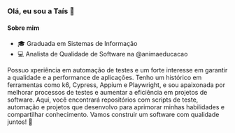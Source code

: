 ### Olá, eu sou a Taís 👋

#### Sobre mim

- :mortar_board: Graduada em Sistemas de Informação
- :computer: Analista de Qualidade de Software na @animaeducacao

Possuo xperiência em automação de testes e um forte interesse em garantir a qualidade e a performance de aplicações. Tenho um histórico em ferramentas como k6, Cypress, Appium e Playwright, e sou apaixonada por melhorar processos de testes e aumentar a eficiência em projetos de software. Aqui, você encontrará repositórios com scripts de teste, automação e projetos que desenvolvo para aprimorar minhas habilidades e compartilhar conhecimento. Vamos construir um software com qualidade juntos! 🚀


